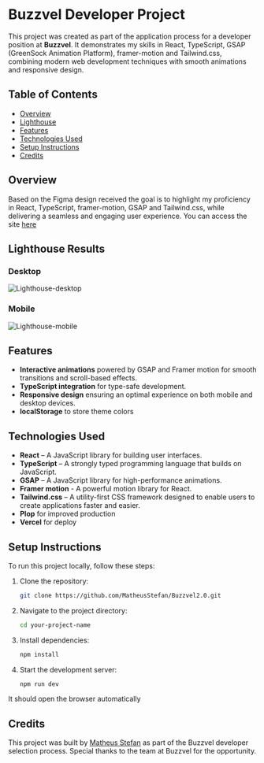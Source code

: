 # Buzzvel Developer Project

This project was created as part of the application process for a developer position at **Buzzvel**. It demonstrates my skills in React, TypeScript, GSAP (GreenSock Animation Platform), framer-motion and Tailwind.css, combining modern web development techniques with smooth animations and responsive design.
## Table of Contents
- [Overview](#overview)
- [Lighthouse](#lighthouse)
- [Features](#features)
- [Technologies Used](#technologies-used)
- [Setup Instructions](#setup-instructions)
- [Credits](#credits)

## Overview

Based on the Figma design received the goal is to highlight my proficiency in React, TypeScript, framer-motion, GSAP and Tailwind.css, while delivering a seamless and engaging user experience. You can access the site <a target="_blank" href="https://buzzvel2-0.vercel.app" rel="noopener noreferrer">here</a>

## Lighthouse Results
### Desktop
  ![Lighthouse-desktop](https://github.com/user-attachments/assets/7ee97156-ebd2-4a42-be2a-9fd6321b220a)


### Mobile
 ![Lighthouse-mobile](https://github.com/user-attachments/assets/8d7521a5-b3a1-41ac-8486-694ee1d0667d)


## Features
- **Interactive animations** powered by GSAP and Framer motion for smooth transitions and scroll-based effects.
- **TypeScript integration** for type-safe development.
- **Responsive design** ensuring an optimal experience on both mobile and desktop devices.
- **localStorage** to store theme colors

## Technologies Used

- **React** – A JavaScript library for building user interfaces.
- **TypeScript** – A strongly typed programming language that builds on JavaScript.
- **GSAP** – A JavaScript library for high-performance animations.
- **Framer motion** - A powerful motion library for React. 
- **Tailwind.css** – A utility-first CSS framework designed to enable users to create applications faster and easier.
- **Plop** for improved production
- **Vercel** for deploy

## Setup Instructions

To run this project locally, follow these steps:

1. Clone the repository:
    ```bash
    git clone https://github.com/MatheusStefan/Buzzvel2.0.git
    ```

2. Navigate to the project directory:
    ```bash
    cd your-project-name
    ```

3. Install dependencies:
    ```bash
    npm install
    ```

4. Start the development server:
    ```bash
    npm run dev
    ```
It should open the browser automatically

## Credits

This project was built by [Matheus Stefan](https://github.com/MatheusStefan/) as part of the Buzzvel developer selection process. Special thanks to the team at Buzzvel for the opportunity.
